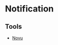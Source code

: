 # Notification

<!--
https://github.com/dichioniccolo/bloghub
-->

## Tools

- [Novu](https://novu.co)
